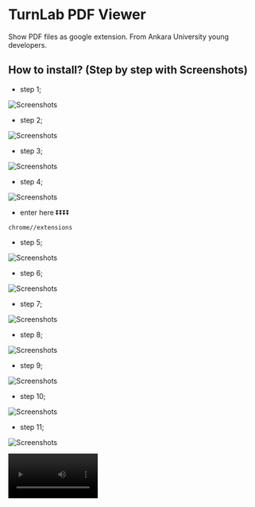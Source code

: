 
# TurnLab PDF Viewer

Show PDF files as google extension. From Ankara University young developers.
## How to install? (Step by step with Screenshots)

* step 1;

![Screenshots](https://media.discordapp.net/attachments/1031646083539021847/1037502245559873679/unknown.png)

* step 2;

![Screenshots](https://cdn.discordapp.com/attachments/1031646083539021847/1037502525156376606/unknown.png)

* step 3;

![Screenshots](https://cdn.discordapp.com/attachments/1031646083539021847/1037502611722621049/unknown.png)

* step 4;

![Screenshots](https://media.discordapp.net/attachments/1031646083539021847/1037502776416157776/unknown.png)

- enter here ⏬⏬⏬⏬
```
chrome//extensions 
```

* step 5;

![Screenshots](https://media.discordapp.net/attachments/1031646083539021847/1037505335289712691/image.png?width=1440&height=416)

* step 6;

![Screenshots](https://media.discordapp.net/attachments/1031646083539021847/1037506240508596264/image2.png?width=1440&height=345)

* step 7;

![Screenshots](https://media.discordapp.net/attachments/1031646083539021847/1037506240953208853/image3.png?width=1440&height=509)

* step 8;

![Screenshots](https://media.discordapp.net/attachments/1031646083539021847/1037506202260746290/unknown.png)

* step 9;

![Screenshots](https://cdn.discordapp.com/attachments/1031646083539021847/1037503902947479602/unknown.png)

* step 10;

![Screenshots](https://cdn.discordapp.com/attachments/1031646083539021847/1037504005259153518/unknown.png)

* step 11;

![Screenshots](https://cdn.discordapp.com/attachments/1031646083539021847/1037504207164542976/unknown.png)

<video src='https://streamable.com/sw7klo' width=180/>


## Developer

- [@akarguard](https://www.github.com/akarguard) design and developer.

  
![Logo](https://media.discordapp.net/attachments/1031646083539021847/1037499672610222130/hero-logo.png)

    
## Feedback

If you have any feedback, please contact us at support@akarguard.net.
  
